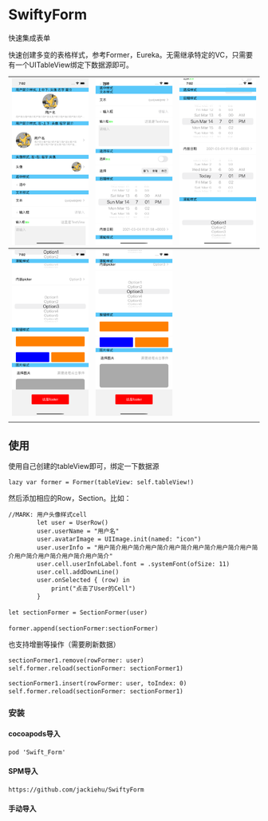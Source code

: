 # SwiftyForm
快速集成表单

快速创建多变的表格样式，参考Former，Eureka。无需继承特定的VC，只需要有一个UITableView绑定下数据源即可。

| ![](Image/1.png) | ![](Image/2.png) | ![](Image/3.png) |
| ---------------- | ---------------- | ---------------- |
| ![](Image/4.png) | ![](Image/5.png) |                  |
|                  |                  |                  |



## 使用

使用自己创建的tableView即可，绑定一下数据源

```
lazy var former = Former(tableView: self.tableView!)
```

然后添加相应的Row，Section。比如：

```
//MARK: 用户头像样式cell
        let user = UserRow()
        user.userName = "用户名"
        user.avatarImage = UIImage.init(named: "icon")
        user.userInfo = "用户简介用户简介用户简介用户简介用户简介用户简介用户简介用户简介用户简介用户简介用户简介"
        user.cell.userInfoLabel.font = .systemFont(ofSize: 11)
        user.cell.addDownLine()
        user.onSelected { (row) in
            print("点击了User的Cell")
        }

let sectionFormer = SectionFormer(user)

former.append(sectionFormer:sectionFormer)
```

也支持增删等操作（需要刷新数据）
```
sectionFormer1.remove(rowFormer: user)
self.former.reload(sectionFormer: sectionFormer1)
```

```
sectionFormer1.insert(rowFormer: user, toIndex: 0)
self.former.reload(sectionFormer: sectionFormer1)
```

### 安装

#### cocoapods导入

`pod 'Swift_Form'`

#### SPM导入

`https://github.com/jackiehu/SwiftyForm`

#### 手动导入

